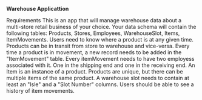<b>Warehouse Applicattion</b>

Requirements
 This is an app that will manage warehouse data about a multi-store retail business of your choice.
 Your data schema will contain the following tables: Products, Stores, Employees, WarehouseSlot, Items, ItemMovements.
 Users need to know where a product is at any given time.
 Products can be in transit from store to warehouse and vice-versa.
 Every time a product is in movement, a new record needs to be added in the "ItemMovement" table. Every itemMovement needs to have two employess associated with it. One in the shipping end and one in the receiving end.
 An Item is an instance of a product. Products are unique, but there can be multiple items of the same product.
 A warehouse slot needs to contain at least an "Isle" and a "Slot Number" columns.
 Users should be able to see a history of item movements.
